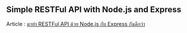 ## Simple RESTFul API with Node.js and Express


Article : [มาทำ RESTFul API ด้วย Node.js กับ Express กันดีกว่า](http://devahoy.com/2014/09/restful-api-with-node-js-and-express)